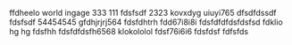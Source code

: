 ffdheelo world
ingage
333
111
fdsfsdf
2323
kovxdyg
uiuyi765
dfsdfdssdf
fdsfsdf
54454545
gfdhjrjrj564
fdsfdhtrh
fdd67i8i8i
fdsfdfdfdsfdsfsd
fdklio hg hg 
fdsfhh
fdsfdfdsfh6568
klokololol
fdsf76i6i6
fdsfdsf
fdfsfds
